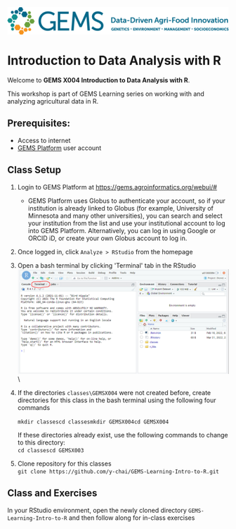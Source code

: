 <img src="images/GEMS long.png" title="GEMS" alt="GEMS Logo" width="600"/>

# Introduction to Data Analysis with R

Welcome to **GEMS X004 Introduction to Data Analysis with R**.

This workshop is part of GEMS Learning series on working with and analyzing agricultural data in R.

## Prerequisites:

-   Access to internet
-   [GEMS Platform](https://gems.agroinformatics.org/webui/#) user account

## Class Setup

1.  Login to GEMS Platform at <https://gems.agroinformatics.org/webui/#>

    -   GEMS Platform uses Globus to authenticate your account, so if your institution is already linked to Globus (for example, University of Minnesota and many other universities), you can search and select your institution from the list and use your institutional account to log into GEMS Platform. Alternatively, you can log in using Google or ORCID iD, or create your own Globus account to log in.

2.  Once logged in, click `Analyze > RStudio` from the homepage

3.  Open a bash terminal by clicking 'Terminal' tab in the RStudio <img src="images/GEMS-R-Studio-Terminal.png" title="R-Terminal" alt="R-Terminal" width="600"/>\

4.  If the directories `classes\GEMSX004` were not created before, create directories for this class in the bash terminal using the following four commands

    `mkdir classescd classesmkdir GEMSX004cd GEMSX004`

    If these directories already exist, use the following commands to change to this directory:\
    `cd classescd GEMSX003`

5.  Clone repository for this classes\
    `git clone https://github.com/y-chai/GEMS-Learning-Intro-to-R.git`

## Class and Exercises

In your RStudio environment, open the newly cloned directory `GEMS-Learning-Intro-to-R` and then follow along for in-class exercises
